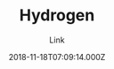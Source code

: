 ---
title: Hydrogen
github: https://github.com/link9596/jekyll-theme-Hydrogen
demo: https://hydrogen.atlinker.cn/
author: Link
thumbnail: "themes/jekyll-theme-hydrogen.jpg"
ssg:
  - Jekyll
cms:
  - No Cms
date: 2018-11-18T07:09:14.000Z
description: ':+1:轻盈、简洁的Jekyll主题，A Lightweight and Concise Jekyll theme For You.'
stale: false
disabled: false
disabled_reason: null
---